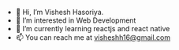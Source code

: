- 👋 Hi, I’m Vishesh Hasoriya.
- 👀 I’m interested in Web Development 
- 🌱 I’m currently learning reactjs and react native
- 📫 You can reach me at visheshh16@gmail.com

<!---
vishesh1717/vishesh1717 is a ✨ special ✨ repository because its `README.md` (this file) appears on your GitHub profile.
You can click the Preview link to take a look at your changes.
--->
